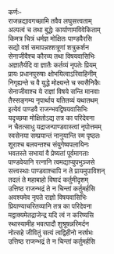 कर्णः-  
राजन्नद्यावगच्छामि तवैव लघुसत्त्वताम्  
अल्पत्वं च तथा बुद्धेः कार्याणामविवेकिताम्  
किमत्र चित्रं धर्मज्ञ मोक्षितः पाण्डवैरसि  
सद्यो वशं समापन्नश्शत्रूणां शत्रुकर्शन  
सेनाजीवैश्च कौरव्य तथा विषयवासिभिः  
अज्ञातैर्यदि वा ज्ञातैः कर्तव्यं नृपतेः प्रियम्  
प्रायः प्रधानपुरुषाः क्षोभयित्वाऽरिवाहिनीम्  
निगृह्यन्ते च वै युद्धे मोक्ष्यन्ते च स्वसैनिकैः  
सेनाजीवाश्च ये राज्ञां विषये सन्ति मानवाः  
तैस्सङ्गम्य नृपार्थाय यतितव्यं यथातथम्  
इत्येवं पाण्डवै राजन्भवद्विषयवासिभिः  
यदृच्छया मोक्षितोऽद्य तत्र का परिदेवना  
न चैतत्साधु यद्राजन्पाण्डवास्त्वां नृपोत्तमम्  
स्वसेनया सम्प्रयान्तं नानुयान्ति स्म पृष्ठतः  
शूराश्च बलवन्तश्च संयुगेष्वपलायिनः  
भवतस्ते सभायां वै प्रेष्यतां पूर्वमागताः  
पाण्डवेयानि रत्नानि त्वमद्याप्युपभुञ्जसे  
सत्त्वस्थाः पाण्डवाश्चापि न ते प्रायमुपाविशन्  
तदलं ते महाबाहो विषादं कर्तुमीदृशम्  
उत्तिष्ठ राजन्भद्रं ते न चिन्तां कर्तुमर्हसि  
अवश्यमेव नृपते राज्ञो विषयवासिभिः  
प्रियाण्याचरितव्यानि तत्र का परिदेवना  
मद्वाक्यमेतद्राजेन्द्र यदि त्वं न करिष्यसि  
स्थास्यामीह भवत्पादौ शुश्रूषन्नरिमर्दन  
नोत्सहे जीवितुं सत्यं त्वद्विहीनो नरर्षभः  
उत्तिष्ठ राजन्भद्रं ते न चिन्तां कर्तुमर्हसि  
